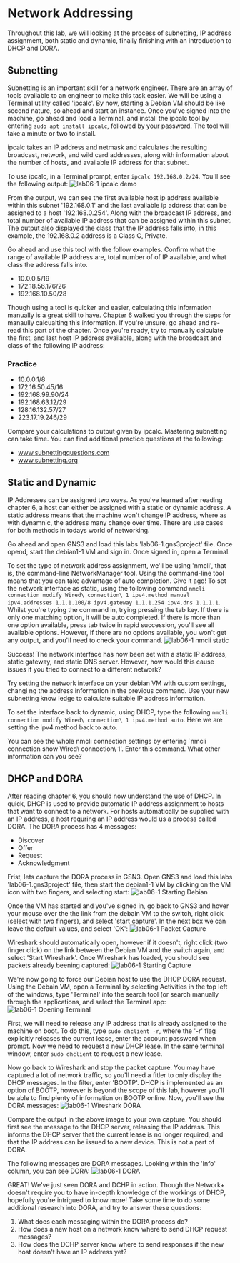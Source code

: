 # Network Addressing

Throughout this lab, we will looking at the process of subnetting, IP address assignment, both static and dynamic, finally finishing with an introduction to DHCP and DORA.

## Subnetting
Subnetting is an important skill for a network engineer. There are an array of tools available to an engineer to make this task easier. We will be using a Terminal utility called 'ipcalc'. By now, starting a Debian VM should be like second nature, so ahead and start an instance. Once you've signed into the machine, go ahead and load a Terminal, and install the ipcalc tool by entering `sudo apt install ipcalc`, followed by your password. The tool will take a minute or two to install.

ipcalc takes an IP address and netmask and calculates the resulting broadcast, network, and wild card addresses, along with information about the number of hosts, and available IP address for that subnet.

To use ipcalc, in a Terminal prompt, enter `ipcalc 192.168.0.2/24`. You'll see the following output:
![lab06-1 ipcalc demo](lab06-1_ipcalc_demo.png)

From the output, we can see the first available host ip address available within this subnet '192.168.0.1' and the last available ip address that can be assigned to a host '192.168.0.254'. Along with the broadcast IP address, and total number of available IP address that can be assigned within this subnet. The output also displayed the class that the IP address falls into, in this example, the 192.168.0.2 address is a Class C, Private.

Go ahead and use this tool with the follow examples. Confirm what the range of available IP address are, total number of of IP available, and what class the address falls into.

- 10.0.0.5/19
- 172.18.56.176/26
- 192.168.10.50/28

Though using a tool is quicker and easier, calculating this information manually is a great skill to have. Chapter 6 walked you through the steps for manaully calcualting this information. If you're unsure, go ahead and re-read this part of the chapter. Once you're ready, try to manually calculate the first, and last host IP address available, along with the broadcast and class of the following IP address:

### Practice
- 10.0.0.1/8
- 172.16.50.45/16
- 192.168.99.90/24
- 192.168.63.12/29
- 128.16.132.57/27
- 223.17.19.246/29

Compare your calculations to output given by ipcalc. Mastering subnetting can take time. You can find additional practice questions at the following:
- www.subnettingquestions.com
- www.subnetting.org

## Static and Dynamic
IP Addresses can be assigned two ways. As you've learned after reading chapter 6, a host can either be assigned with a static or dynamic address. A static address means that the machine won't change IP address, where as with dynamnic, the address many change over time. There are use cases for both methods in todays world of networking.

Go ahead and open GNS3 and load this labs 'lab06-1.gns3project' file. Once opend, start the debian1-1 VM and sign in. Once signed in, open a Terminal.

To set the type of network address assignment, we'll be using 'nmcli', that is, the command-line NetworkManager tool. Using the command-line tool means that you can take advantage of auto completion. Give it ago! To set the network interface as static, using the following command `nmcli connection modify Wired\ connection\ 1 ipv4.method manual ipv4.addresses 1.1.1.100/8 ipv4.gateway 1.1.1.254 ipv4.dns 1.1.1.1`. Whilst you're typing the command in, trying pressing the tab key. If there is only one matching option, it will be auto completed. If there is more than one option available, press tab twice in rapid succession, you'll see all available options. However, if there are no options available, you won't get any output, and you'll need to check your command.
![lab06-1 nmcli static](lab06-1_nmcli_static.png)

Success! The network interface has now been set with a static IP address, static gateway, and static DNS server. However, how would this cause issues if you tried to connect to a different network?

Try setting the network interface on your debian VM with custom settings, changi
ng the address information in the previous command. Use your new subnetting know
ledge to calculate suitable IP address information.

To set the interface back to dynamic, using DHCP, type the following `nmcli connection modify Wired\ connection\ 1 ipv4.method auto`. Here we are setting the ipv4.method back to auto.

You can see the whole nmcli connection settings by entering `nmcli connection show Wired\ connection\ 1'. Enter this command. What other information can you see?

## DHCP and DORA 

After reading chapter 6, you should now understand the use of DHCP. In quick, DHCP is used to provide automatic IP address assignment to hosts that want to connect to a network. For hosts automatically be supplied with an IP address, a host requring an IP address would us a process called DORA. The DORA process has 4 messages:
- Discover
- Offer
- Request
- Acknowledgment

Frist, lets capture the DORA process in GSN3. Open GNS3 and load this labs 'lab06-1.gns3project' file, then start the debian1-1 VM by clicking on the VM icon with two fingers, and selecting start:
![lab06-1 Starting Debian](lab06-1_starting_debian.png)

Once the VM has started and you've signed in, go back to GNS3 and hover your mouse over the the link from the debain VM to the switch, right click (select with two fingers), and select 'start capture'. In the next box we can leave the default values, and select 'OK':
![lab06-1 Packet Capture](lab06-1_packet_capture.png)

Wireshark should automatically open, however if it doesn't, right click (two finger click) on the link between the Debian VM and the switch again, and select 'Start Wireshark'. Once Wireshark has loaded, you should see packets already beening captured:
![lab06-1 Starting Capture](lab06-1_starting_capture.png) 

We're now going to force our Debian host to use the DHCP DORA request. Using the Debain VM, open a Terminal by selecting Activities in the top left of the windows, type 'Terminal' into the search tool (or search manually through the applications, and select the Terminal app:
![lab06-1 Opening Terminal](lab06-1_opening_terminal.png)

First, we will need to release any IP address that is already assigned to the machine on boot. To do this, type `sudo dhclient -r`, where the '-r' flag explicitly releases the current lease, enter the account password when prompt. Now we need to request a new DHCP lease. In the same terminal window, enter `sudo dhclient` to request a new lease.

Now go back to Wireshark and stop the packet capture. You may have captured a lot of network traffic, so you'll need a fitler to only display the DHCP messages. In the filter, enter 'BOOTP'. DHCP is implemented as an option of BOOTP, however is beyond the scope of this lab, however you'll be able to find plenty of information on BOOTP online. Now, you'll see the DORA messages: 
![lab06-1 Wireshark DORA](lab06-1_wireshark_DORA.png)

Compare the output in the above image to your own capture. You should first see the message to the DHCP server, releasing the IP address. This informs the DHCP server that the current lease is no longer required, and that the IP address can be issued to a new device. This is not a part of DORA.

The following messages are DORA messages. Looking within the 'Info' column, you can see DORA:
![lab06-1 DORA](lab06-1_wireshark_DORA_column.png) 

GREAT! We've just seen DORA and DCHP in action. Though the Network+ doesn't require you to have in-depth knowledge of the workings of DHCP, hopefully you're intrigued to know more! Take some time to do some additional research into DORA, and try to answer these questions:
1. What does each messaging within the DORA process do?
2. How does a new host on a network know where to send DHCP request messages? 
3. How does the DCHP server know where to send responses if the new host doesn't have an IP address yet?
